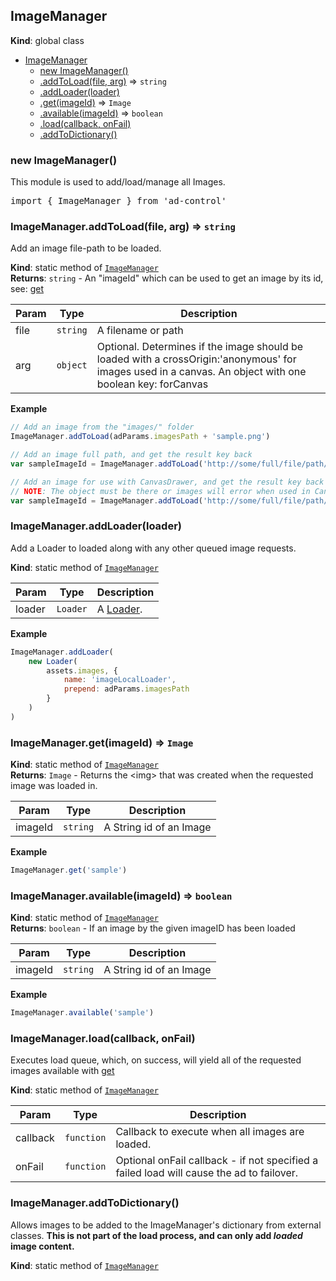 <a name="ImageManager"></a>

## ImageManager
**Kind**: global class  

* [ImageManager](#ImageManager)
    * [new ImageManager()](#new_ImageManager_new)
    * [.addToLoad(file, arg)](#ImageManager.addToLoad) ⇒ <code>string</code>
    * [.addLoader(loader)](#ImageManager.addLoader)
    * [.get(imageId)](#ImageManager.get) ⇒ <code>Image</code>
    * [.available(imageId)](#ImageManager.available) ⇒ <code>boolean</code>
    * [.load(callback, onFail)](#ImageManager.load)
    * [.addToDictionary()](#ImageManager.addToDictionary)

<a name="new_ImageManager_new"></a>

### new ImageManager()
This module is used to add/load/manage all Images.
<pre class="sunlight-highlight-javascript">
import { ImageManager } from 'ad-control'
</pre>

<a name="ImageManager.addToLoad"></a>

### ImageManager.addToLoad(file, arg) ⇒ <code>string</code>
Add an image file-path to be loaded.

**Kind**: static method of [<code>ImageManager</code>](#ImageManager)  
**Returns**: <code>string</code> - An "imageId" which can be used to get an image by its id, see: [get](#ImageManager.get)  

| Param | Type | Description |
| --- | --- | --- |
| file | <code>string</code> | A filename or path |
| arg | <code>object</code> | Optional. Determines if the image should be loaded with a crossOrigin:'anonymous' for images used in a canvas. An object with one boolean key: forCanvas |

**Example**  
```js
// Add an image from the "images/" folder
ImageManager.addToLoad(adParams.imagesPath + 'sample.png')

// Add an image full path, and get the result key back
var sampleImageId = ImageManager.addToLoad('http://some/full/file/path/sample.png')

// Add an image for use with CanvasDrawer, and get the result key back
// NOTE: The object must be there or images will error when used in Canvas
var sampleImageId = ImageManager.addToLoad('http://some/full/file/path/sample.png', { forCanvas:true })
```
<a name="ImageManager.addLoader"></a>

### ImageManager.addLoader(loader)
Add a Loader to loaded along with any other queued image requests.

**Kind**: static method of [<code>ImageManager</code>](#ImageManager)  

| Param | Type | Description |
| --- | --- | --- |
| loader | <code>Loader</code> | A [Loader](Loader). |

**Example**  
```js
ImageManager.addLoader(
	new Loader(
		assets.images, {
			name: 'imageLocalLoader',
			prepend: adParams.imagesPath
		}
	)
)
```
<a name="ImageManager.get"></a>

### ImageManager.get(imageId) ⇒ <code>Image</code>
**Kind**: static method of [<code>ImageManager</code>](#ImageManager)  
**Returns**: <code>Image</code> - Returns the <<b></b>img> that was created when the requested image was loaded in.  

| Param | Type | Description |
| --- | --- | --- |
| imageId | <code>string</code> | A String id of an Image |

**Example**  
```js
ImageManager.get('sample')
```
<a name="ImageManager.available"></a>

### ImageManager.available(imageId) ⇒ <code>boolean</code>
**Kind**: static method of [<code>ImageManager</code>](#ImageManager)  
**Returns**: <code>boolean</code> - If an image by the given imageID has been loaded  

| Param | Type | Description |
| --- | --- | --- |
| imageId | <code>string</code> | A String id of an Image |

**Example**  
```js
ImageManager.available('sample')
```
<a name="ImageManager.load"></a>

### ImageManager.load(callback, onFail)
Executes load queue, which, on success, will yield all of the requested images available with [get](#ImageManager.get)

**Kind**: static method of [<code>ImageManager</code>](#ImageManager)  

| Param | Type | Description |
| --- | --- | --- |
| callback | <code>function</code> | Callback to execute when all images are loaded. |
| onFail | <code>function</code> | Optional onFail callback - if not specified a failed load will cause the ad to failover. |

<a name="ImageManager.addToDictionary"></a>

### ImageManager.addToDictionary()
Allows images to be added to the ImageManager's dictionary from external classes. <b>This is not part of the load process, and can only add <i>loaded</i> image content.</b>

**Kind**: static method of [<code>ImageManager</code>](#ImageManager)  

